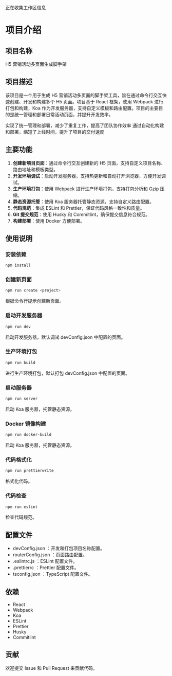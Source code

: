 正在收集工作区信息

# 项目介绍

## 项目名称

H5 营销活动多页面生成脚手架

## 项目描述

该项目是一个用于生成 H5 营销活动多页面的脚手架工具，旨在通过命令行交互快速创建、开发和构建多个 H5 页面。项目基于 React 框架，使用 Webpack 进行打包和构建，Koa 作为开发服务器，支持自定义模板和路由配置。项目的主要目的是统一管理和部署日常活动页面，并提升开发效率。

实现了统一管理和部署，减少了重复工作，提高了团队协作效率
通过自动化构建和部署，缩短了上线时间，提升了项目的交付速度

## 主要功能

1. **创建新项目页面**：通过命令行交互创建新的 H5 页面，支持自定义项目名称、路由地址和模板类型。
2. **开发环境调试**：启动开发服务器，支持热更新和自动打开浏览器，方便开发调试。
3. **生产环境打包**：使用 Webpack 进行生产环境打包，支持打包分析和 Gzip 压缩。
4. **静态资源托管**：使用 Koa 服务器托管静态资源，支持自定义路由配置。
5. **代码规范**：集成 ESLint 和 Prettier，保证代码风格一致性和质量。
6. **Git 提交规范**：使用 Husky 和 Commitlint，确保提交信息符合规范。
7. **构建部署**：使用 Docker 方便部署。

## 使用说明

### 安装依赖

```sh
npm install
```

### 创建新页面

```sh
npm run create <project>
```

根据命令行提示创建新页面。

### 启动开发服务器

```sh
npm run dev
```

启动开发服务器，默认调试 devConfig.json 中配置的页面。

### 生产环境打包

```sh
npm run build
```

进行生产环境打包，默认打包 devConfig.json 中配置的页面。

### 启动服务器

```sh
npm run server
```

启动 Koa 服务器，托管静态资源。

### Docker 镜像构建

```sh
npm run docker-build
```

启动 Koa 服务器，托管静态资源。

### 代码格式化

```sh
npm run prettierwrite
```

格式化代码。

### 代码检查

```sh
npm run eslint
```

检查代码规范。

## 配置文件

- devConfig.json ：开发和打包项目名称配置。
- routerConfig.json ：页面路由配置。
- .eslintrc.js ：ESLint 配置文件。
- .prettierrc ：Prettier 配置文件。
- tsconfig.json ：TypeScript 配置文件。

## 依赖

- React
- Webpack
- Koa
- ESLint
- Prettier
- Husky
- Commitlint

## 贡献

欢迎提交 Issue 和 Pull Request 来贡献代码。
